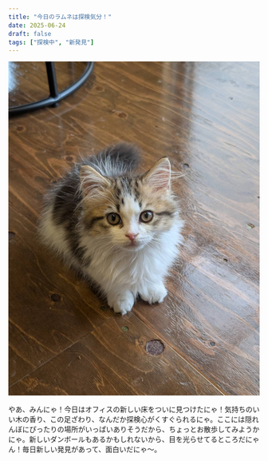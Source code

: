 ```yaml
---
title: "今日のラムネは探検気分！"
date: 2025-06-24
draft: false
tags: ["探検中", "新発見"]
---
```


![今日のぼく](/images/cat-2025-07-30T12-19-26.jpg)

やあ、みんにゃ！今日はオフィスの新しい床をついに見つけたにゃ！気持ちのいい木の香り、この足ざわり、なんだか探検心がくすぐられるにゃ。ここには隠れんぼにぴったりの場所がいっぱいありそうだから、ちょっとお散歩してみようかにゃ。新しいダンボールもあるかもしれないから、目を光らせてるところだにゃん！毎日新しい発見があって、面白いだにゃ〜。
